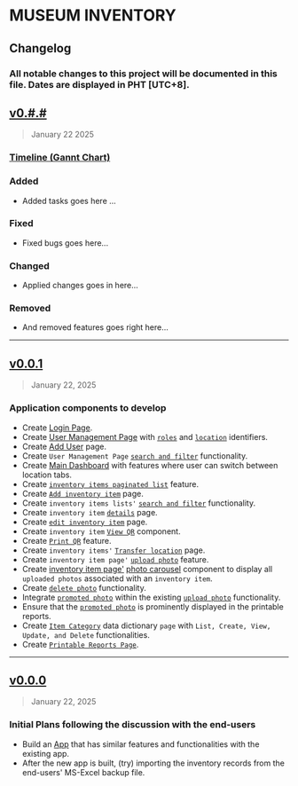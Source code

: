 # MUSEUM INVENTORY
## Changelog

### All notable changes to this project will be documented in this file. Dates are displayed in PHT [UTC+8].

## [v0.#.#](https://#)
>  January 22 2025
### [Timeline (Gannt Chart)](https://mermaid.live/edit#pako:eNp1kkFvozAQhf_KyFL3BJFtkhA4o5VyQKq63cOuuEzjKfEK25Ex3aZR_vu6ISlt0_WJmXn-Hg_mwDZOEStZizaExkI8QYeOoB56Ggys7RPZ4Pwebr37Q5sA99pQpy2NYoWBvjtvMAD8iiet67Sqxhk-6_4yu3mAG9XYcdBHjnYWfvbkoUaLLZnoArVTQ3cGf5qVILlcpFykMktA_P2MqrDfPjj06gPkrTtdz_hX16eY60CmhzvqYrALrB_Fk-jcvlBlypcJyCtqTUojoFWwNjHHddQz-P-6yUHyr2MHhEqfCvSa-hPljnbOB23bjzbX4m-T9J1TPjqxhBmKf0-ruB-HV0TDwja-VsPK-KjoEYcuNKyxxyjFIbgfe7thZfADJcy7od2y8hG7PlbD7nVRKo2tR_PWjbHj56zHDTwtYsJ2aH87Zy6YWLLywJ5ZmYrVTOZ5Jla8kDwvlnyesD0rZcZn2XwlxWopRS7F_JiwlxNBzHhRFIulWMRxlvFMHv8BXs_trg)

### Added

- Added tasks goes here ...

### Fixed

- Fixed bugs goes here...

### Changed

- Applied changes goes in here...

### Removed

- And removed features goes right here... 

---


## [v0.0.1](https://#)
>  January 22, 2025

### Application components to develop

- Create [Login Page]().
- Create [User Management Page]() with [```roles```]() and [```location```]() identifiers.
- Create [Add User]() page.
- Create ```User Management Page``` [```search and filter```]() functionality.
- Create [Main Dashboard]() with features where user can switch between location tabs.
- Create [```inventory items paginated list```]() feature.
- Create [```Add inventory item```]() page.
- Create ```inventory items lists'``` [```search and filter```]() functionality.
- Create ```inventory item``` [```details```]() page.
- Create [```edit inventory item```]() page.
- Create ```inventory item``` [```View QR```]() component.
- Create [```Print QR```]() feature.
- Create ```inventory items'``` [```Transfer location```]() page.
- Create ```inventory item page'``` [```upload photo```]() feature.
- Create [inventory item page'](#) [photo carousel](#) component to display all ```uploaded photos``` associated with an ```inventory item```.
- Create [```delete photo```]() functionality.
- Integrate [```promoted photo```]() within the existing [```upload photo```]() functionality.
- Ensure that the [```promoted photo```]() is prominently displayed in the printable reports.
- Create [```Item Category```]() data dictionary ```page``` with ```List, Create, View, Update, and Delete``` functionalities.
- Create [```Printable Reports Page```]().

---


## [v0.0.0](https://#)
>  January 22, 2025

### Initial Plans following the discussion with the end-users

- Build an [App]() that has similar features and functionalities with the existing app.
- After the new app is built, (try) importing the inventory records from the end-users' MS-Excel backup file.